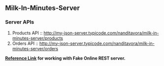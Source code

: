 ## Milk-In-Minutes-Server

### Server APIs

1. Products API :: http://my-json-server.typicode.com/nanditavora/milk-in-minutes-server/products
2. Orders API :: http://my-json-server.typicode.com/nanditavora/milk-in-minutes-server/orders


**[Reference Link](https://my-json-server.typicode.com/) for working with Fake Online REST server.**